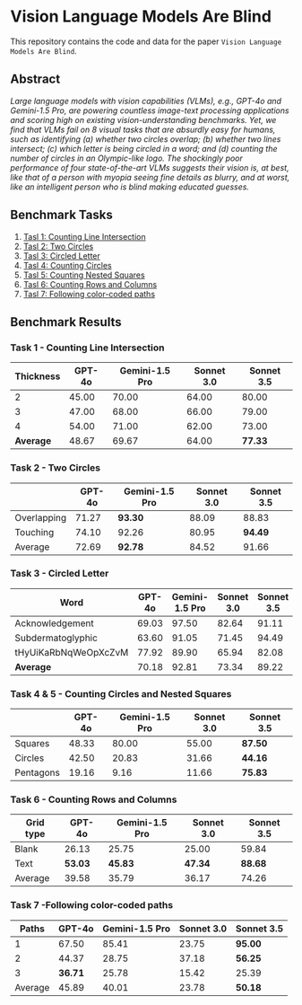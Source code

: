 # Vision Language Models Are Blind

This repository contains the code and data for the paper `Vision Language Models Are Blind`.

## Abstract

*Large language models with vision capabilities (VLMs), e.g., GPT-4o and Gemini-1.5 Pro, are powering countless image-text processing applications and scoring high on existing vision-understanding benchmarks. Yet, we find that VLMs fail on 8 visual tasks that are absurdly easy for humans, such as identifying (a) whether two circles overlap; (b) whether two lines intersect; (c) which letter is being circled in a word; and (d) counting the number of circles in an Olympic-like logo. The shockingly poor performance of four state-of-the-art VLMs suggests their vision is, at best, like that of a person with myopia seeing fine details as blurry, and at worst, like an intelligent person who is blind making educated guesses.*

## Benchmark Tasks

1. [Tasl 1: Counting Line Intersection](./src/LineIntersection/)
1. [Tasl 2: Two Circles](./src/TouchingCircle/)
1. [Tasl 3: Circled Letter](./src/CircledWord/)
1. [Tasl 4: Counting Circles](./src/CountingCircles/)
1. [Tasl 5: Counting Nested Squares](./src/NestedSquares/)
1. [Tasl 6: Counting Rows and Columns](./src/CountingRowsAndColumns/)
1. [Tasl 7: Following color-coded paths](./src/SubwayMap/)



## Benchmark Results


### Task 1 - Counting Line Intersection

| Thickness | GPT-4o | Gemini-1.5 Pro | Sonnet 3.0 | Sonnet 3.5 |
|---------------|--------|----------------|------------|------------|
| 2             | 45.00  | 70.00          | 64.00      | 80.00      |
| 3             | 47.00  | 68.00          | 66.00      | 79.00      |
| 4             | 54.00  | 71.00          | 62.00      | 73.00      |
| **Average**   | 48.67  | 69.67          | 64.00      | **77.33**  |


### Task 2 - Two Circles



|                | GPT-4o | Gemini-1.5 Pro | Sonnet 3.0 | Sonnet 3.5 |
|----------------|--------|----------------|------------|------------|
| Overlapping    | 71.27  | **93.30**      | 88.09      | 88.83      |
| Touching       | 74.10  | 92.26          | 80.95      | **94.49**  |
| Average        | 72.69  | **92.78**      | 84.52      | 91.66      |


### Task 3 -  Circled Letter

| Word                           | GPT-4o | Gemini-1.5 Pro | Sonnet 3.0 | Sonnet 3.5 |
|--------------------------------|--------|----------------|------------|------------|
| Acknowledgement                | 69.03  | 97.50          | 82.64      | 91.11      |
| Subdermatoglyphic              | 63.60  | 91.05          | 71.45      | 94.49      |
| tHyUiKaRbNqWeOpXcZvM           | 77.92  | 89.90          | 65.94      | 82.08      |
| **Average**                    | 70.18  | 92.81          | 73.34      | 89.22      |


### Task 4 & 5 - Counting Circles and Nested Squares

|          | GPT-4o | Gemini-1.5 Pro | Sonnet 3.0 | Sonnet 3.5     |
|----------|--------|----------------|------------|----------------|
| Squares  | 48.33  | 80.00          | 55.00      | **87.50**      |
| Circles  | 42.50  | 20.83          | 31.66      | **44.16**      |
| Pentagons| 19.16  | 9.16           | 11.66      | **75.83**      |



### Task 6 - Counting Rows and Columns


| Grid type | GPT-4o       | Gemini-1.5 Pro | Sonnet 3.0    | Sonnet 3.5      |
|-----------|--------------|----------------|---------------|-----------------|
| Blank     | 26.13        | 25.75          | 25.00         | 59.84           |
| Text      | **53.03**    | **45.83**      | **47.34**     | **88.68**       |
| Average   | 39.58        | 35.79          | 36.17         | 74.26           |


### Task 7 -Following color-coded paths

| Paths  | GPT-4o           | Gemini-1.5 Pro | Sonnet 3.0     | Sonnet 3.5      |
|--------|------------------|----------------|----------------|-----------------|
| 1      | 67.50            | 85.41          | 23.75          | **95.00**       |
| 2      | 44.37            | 28.75          | 37.18          | **56.25**       |
| 3      | **36.71**        | 25.78          | 15.42          | 25.39           |
| Average| 45.89            | 40.01          | 23.78          | **50.18**       |